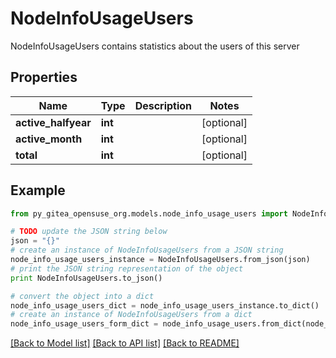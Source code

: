 # NodeInfoUsageUsers

NodeInfoUsageUsers contains statistics about the users of this server

## Properties
Name | Type | Description | Notes
------------ | ------------- | ------------- | -------------
**active_halfyear** | **int** |  | [optional] 
**active_month** | **int** |  | [optional] 
**total** | **int** |  | [optional] 

## Example

```python
from py_gitea_opensuse_org.models.node_info_usage_users import NodeInfoUsageUsers

# TODO update the JSON string below
json = "{}"
# create an instance of NodeInfoUsageUsers from a JSON string
node_info_usage_users_instance = NodeInfoUsageUsers.from_json(json)
# print the JSON string representation of the object
print NodeInfoUsageUsers.to_json()

# convert the object into a dict
node_info_usage_users_dict = node_info_usage_users_instance.to_dict()
# create an instance of NodeInfoUsageUsers from a dict
node_info_usage_users_form_dict = node_info_usage_users.from_dict(node_info_usage_users_dict)
```
[[Back to Model list]](../README.md#documentation-for-models) [[Back to API list]](../README.md#documentation-for-api-endpoints) [[Back to README]](../README.md)


